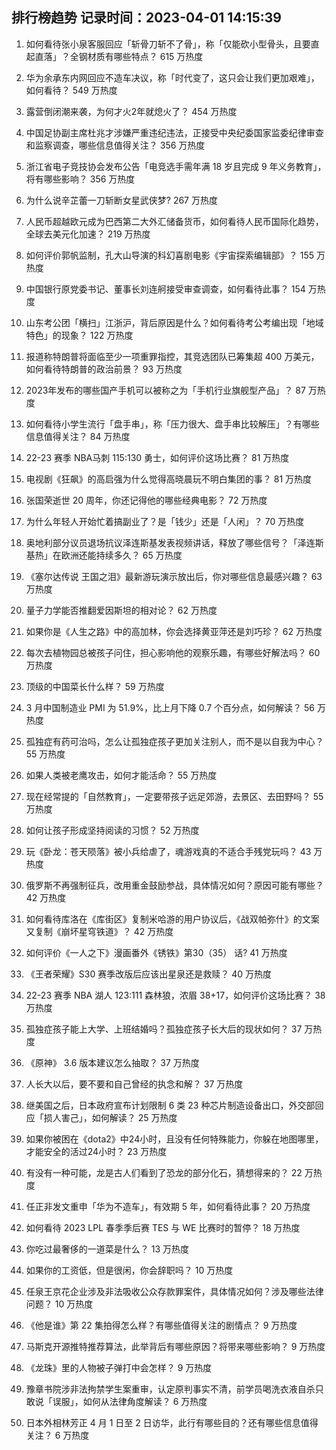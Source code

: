 
## 排行榜趋势 记录时间：2023-04-01 14:15:39
  
  1. 如何看待张小泉客服回应「斩骨刀斩不了骨」，称「仅能砍小型骨头，且要直起直落」？全钢材质有哪些特点？ 615 万热度
    
  2. 华为余承东内网回应不造车决议，称「时代变了，这只会让我们更加艰难」，如何看待？ 549 万热度
    
  3. 露营倒闭潮来袭，为何才火2年就熄火了？ 454 万热度
    
  4. 中国足协副主席杜兆才涉嫌严重违纪违法，正接受中央纪委国家监委纪律审查和监察调查，哪些信息值得关注？ 356 万热度
    
  5. 浙江省电子竞技协会发布公告「电竞选手需年满 18 岁且完成 9 年义务教育」，将有哪些影响？ 356 万热度
    
  6. 为什么说辛芷蕾一刀斩断女星武侠梦? 267 万热度
    
  7. 人民币超越欧元成为巴西第二大外汇储备货币，如何看待人民币国际化趋势，全球去美元化加速？ 219 万热度
    
  8. 如何评价郭帆监制，孔大山导演的科幻喜剧电影《宇宙探索编辑部》？ 155 万热度
    
  9. 中国银行原党委书记、董事长刘连舸接受审查调查，如何看待此事？ 154 万热度
    
  10. 山东考公团「横扫」江浙沪，背后原因是什么？如何看待考公考编出现「地域特色」的现象？ 122 万热度
    
  11. 报道称特朗普将面临至少一项重罪指控，其竞选团队已筹集超 400 万美元，如何看待特朗普的政治前景？ 93 万热度
    
  12. 2023年发布的哪些国产手机可以被称之为「手机行业旗舰型产品」？ 87 万热度
    
  13. 如何看待小学生流行「盘手串」，称「压力很大、盘手串比较解压」？有哪些信息值得关注？ 84 万热度
    
  14. 22-23 赛季 NBA马刺 115:130 勇士，如何评价这场比赛？ 81 万热度
    
  15. 电视剧《狂飙》的高启强为什么觉得高晓晨玩不明白集团的事？ 81 万热度
    
  16. 张国荣逝世 20 周年，你还记得他的哪些经典电影？ 72 万热度
    
  17. 为什么年轻人开始忙着搞副业了？是「钱少」还是「人闲」？ 70 万热度
    
  18. 奥地利部分议员退场抗议泽连斯基发表视频讲话，释放了哪些信号？「泽连斯基热」在欧洲还能持续多久？ 65 万热度
    
  19. 《塞尔达传说 王国之泪》最新游玩演示放出后，你对哪些信息最感兴趣？ 63 万热度
    
  20. 量子力学能否推翻爱因斯坦的相对论？ 62 万热度
    
  21. 如果你是《人生之路》中的高加林，你会选择黄亚萍还是刘巧珍？ 62 万热度
    
  22. 每次去植物园总被孩子问住，担心影响他的观察乐趣，有哪些好解法吗？ 60 万热度
    
  23. 顶级的中国菜长什么样？ 59 万热度
    
  24. 3 月中国制造业 PMI 为 51.9%，比上月下降 0.7 个百分点，如何解读？ 56 万热度
    
  25. 孤独症有药可治吗，怎么让孤独症孩子更加关注别人，而不是以自我为中心？ 55 万热度
    
  26. 如果人类被老鹰攻击，如何才能活命？ 55 万热度
    
  27. 现在经常提的「自然教育」，一定要带孩子远足郊游，去景区、去田野吗？ 55 万热度
    
  28. 如何让孩子形成坚持阅读的习惯？ 52 万热度
    
  29. 玩《卧龙：苍天陨落》被小兵给虐了，魂游戏真的不适合手残党玩吗？ 43 万热度
    
  30. 俄罗斯不再强制征兵，改用重金鼓励参战，具体情况如何？原因可能有哪些？ 42 万热度
    
  31. 如何看待库洛在《库街区》复制米哈游的用户协议后，《战双帕弥什》的文案又复制《崩坏星穹铁道》？ 42 万热度
    
  32. 如何评价《一人之下》漫画番外《锈铁》第30（35） 话? 41 万热度
    
  33. 《王者荣耀》S30 赛季改版后应该出星泉还是救赎？ 40 万热度
    
  34. 22-23 赛季 NBA 湖人 123:111 森林狼，浓眉 38+17，如何评价这场比赛？ 38 万热度
    
  35. 孤独症孩子能上大学、上班结婚吗？孤独症孩子长大后的现状如何？ 37 万热度
    
  36. 《原神》 3.6 版本建议怎么抽取？ 37 万热度
    
  37. 人长大以后，要不要和自己曾经的执念和解？ 37 万热度
    
  38. 继美国之后，日本政府宣布计划限制 6 类 23 种芯片制造设备出口，外交部回应「损人害己」，如何解读？ 25 万热度
    
  39. 如果你被困在《dota2》中24小时，且没有任何特殊能力，你躲在地图哪里，才能安全的活过24小时？ 23 万热度
    
  40. 有没有一种可能，龙是古人们看到了恐龙的部分化石，猜想得来的？ 22 万热度
    
  41. 任正非发文重申「华为不造车」，有效期 5 年，如何看待此事？ 20 万热度
    
  42. 如何看待 2023 LPL 春季季后赛 TES 与 WE 比赛时的暂停？ 18 万热度
    
  43. 你吃过最奢侈的一道菜是什么？ 13 万热度
    
  44. 如果你的工资低，但是很闲，你会辞职吗？ 10 万热度
    
  45. 任泉王京花企业涉及非法吸收公众存款罪案件，具体情况如何？涉及哪些法律问题？ 10 万热度
    
  46. 《他是谁》第 22 集拍得怎么样？有哪些值得关注的剧情点？ 9 万热度
    
  47. 马斯克开源推特推荐算法，此举背后有哪些原因？将带来哪些影响？ 9 万热度
    
  48. 《龙珠》里的人物被子弹打中会怎样？ 9 万热度
    
  49. 豫章书院涉非法拘禁学生案重审，认定原判事实不清，前学员喝洗衣液自杀只敢说「误服」，如何从法律角度解读？ 6 万热度
    
  50. 日本外相林芳正 4 月 1 日至 2 日访华，此行有哪些目的？还有哪些信息值得关注？ 6 万热度
    